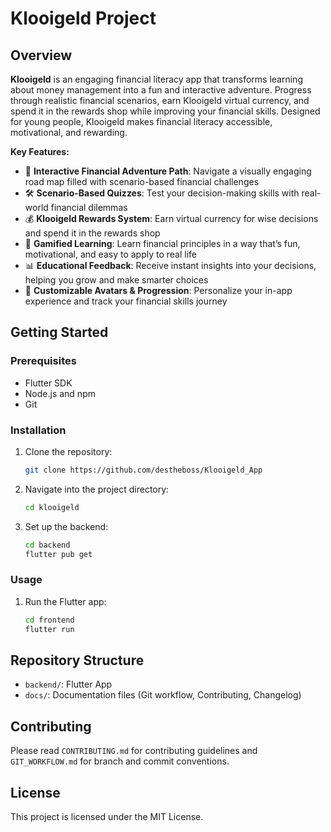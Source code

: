 
# Klooigeld Project

## Overview
**Klooigeld** is an engaging financial literacy app that transforms learning about money management into a fun and interactive adventure. Progress through realistic financial scenarios, earn Klooigeld virtual currency, and spend it in the rewards shop while improving your financial skills. Designed for young people, Klooigeld makes financial literacy accessible, motivational, and rewarding.

**Key Features:**
- 🎯 **Interactive Financial Adventure Path**: Navigate a visually engaging road map filled with scenario-based financial challenges
- 🛠️ **Scenario-Based Quizzes**: Test your decision-making skills with real-world financial dilemmas
- 💰 **Klooigeld Rewards System**: Earn virtual currency for wise decisions and spend it in the rewards shop
- 🌟 **Gamified Learning**: Learn financial principles in a way that’s fun, motivational, and easy to apply to real life
- 📊 **Educational Feedback**: Receive instant insights into your decisions, helping you grow and make smarter choices
- 🎨 **Customizable Avatars & Progression**: Personalize your in-app experience and track your financial skills journey

## Getting Started

### Prerequisites
- Flutter SDK
- Node.js and npm
- Git

### Installation
1. Clone the repository:
   ```bash
   git clone https://github.com/destheboss/Klooigeld_App
   ```
2. Navigate into the project directory:
   ```bash
   cd klooigeld
   ```
3. Set up the backend:
   ```bash
   cd backend
   flutter pub get
   ```

### Usage
1. Run the Flutter app:
   ```bash
   cd frontend
   flutter run
   ```

## Repository Structure
- `backend/`: Flutter App
- `docs/`: Documentation files (Git workflow, Contributing, Changelog)

## Contributing
Please read `CONTRIBUTING.md` for contributing guidelines and `GIT_WORKFLOW.md` for branch and commit conventions.

## License
This project is licensed under the MIT License.
